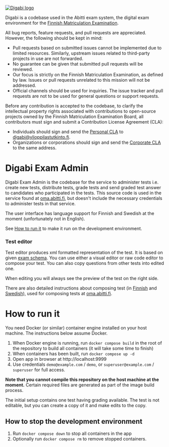 [![Digabi logo](https://digabi.fi/images/digabi-logo.png)](https://digabi.fi) 

Digabi is a codebase used in the Abitti exam system, the digital exam environment for the [Finnish Matriculation Examination](https://www.ylioppilastutkinto.fi/en).

All bug reports, feature requests, and pull requests are appreciated. However, the following should be kept in mind:

* Pull requests based on submitted issues cannot be implemented due to limited resources. Similarly, upstream issues related to third-party projects in use are not forwarded.
* No guarantee can be given that submitted pull requests will be reviewed.
* Our focus is strictly on the Finnish Matriculation Examination, as defined by law. Issues or pull requests unrelated to this mission will not be addressed.
* Official channels should be used for inquiries. The issue tracker and pull requests are not to be used for general questions or support requests.

Before any contribution is accepted to the codebase, to clarify the intellectual property rights associated with contributions to open-source projects owned by the Finnish Matriculation Examination Board, all contributors must sign and submit a Contribution License Agreement (CLA):

* Individuals should sign and send the [Personal CLA](https://digabi.fi/YTL%20Personal%20CLA.pdf) to digabi@ylioppilastutkinto.fi.
* Organizations or corporations should sign and send the [Corporate CLA](https://digabi.fi/YTL%20Corporate%20CLA.pdf) to the same address.

# Digabi Exam Admin

Digabi Exam Admin is the codebase for the service to administer tests i.e. create
new tests, distribute tests, grade tests and send graded test answer to candidates
who participated in the tests. This source code is used in the service found at
[oma.abitti.fi](https://oma.abitti.fi/), but doesn't include the necessary
credentials to administer tests in that service.

The user interface has language support for Finnish and Swedish at the moment
(unfortunately not in English).

See [How to run it](#how-to-run-it) to make it run on the development environment.

### Test editor

Test editor produces xml formatted representation of the test. It is based on
given [exam schema](https://abitti.net/schema/exam.xsd). You can use either
a visual editor or raw code editor to compose your test. You can also copy questions
from other tests into edited one.

When editing you will always see the preview of the test on the right side.

There are also detailed instructions about composing test (in
[Finnish](https://www.abitti.fi/fi/ohjeet/kokeen-laatiminen/) and
[Swedish](https://www.abitti.fi/sv/anvisningar/skapa-prov/)), used for composing
tests at [oma.abitti.fi](https://oma.abitti.fi/).

# How to run it

You need Docker (or similar) container engine installed on your host machine.
The instructions below assume Docker.

1. When Docker engine is running, run `docker compose build` in the root of
the repository to build all containers (it will take some time to finish)
2. When containers has been built, run `docker compose up -d`
3. Open app in browser at http://localhost:9999
4. Use credentials `demo@example.com` / `demo`, or `superuser@example.com` / `superuser`
for full access.

**Note that you cannot compile this repository on the host machine at the moment.** Certain required files are generated as part of the image build process.

The initial setup contains one test having grading available. The test is not editable,
but you can create a copy of it and make edits to the copy.

## How to stop the development environment

1. Run `docker compose down` to stop all containers in the app
2. Optionally run `docker compose rm` to remove stopped containers.
